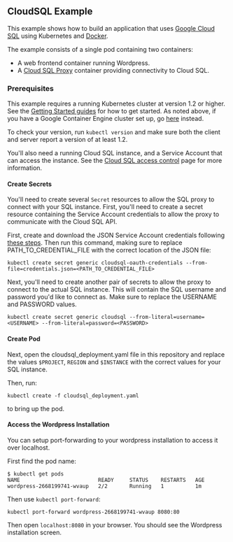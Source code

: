 ## CloudSQL Example

This example shows how to build an application that uses
[Google Cloud SQL](https://cloud.google.com/sql/docs/introduction)
using Kubernetes and [Docker](https://www.docker.com/).

The example consists of a single pod containing two containers:

- A web frontend container running Wordpress.
- A
  [Cloud SQL Proxy](https://github.com/GoogleCloudPlatform/cloudsql-proxy/)
  container providing connectivity to Cloud SQL.

### Prerequisites

This example requires a running Kubernetes cluster at version 1.2 or
higher. See the
[Getting Started guides](https://cloud.google.com/container-engine/docs/before-you-begin)
for how to get started. As noted above, if you have a Google Container
Engine cluster set up, go
[here](https://cloud.google.com/container-engine/docs/tutorials/guestbook)
instead.

To check your version, run `kubectl version` and make sure both the
client and server report a version of at least 1.2.

You'll also need a running Cloud SQL instance, and a Service Account
that can access the instance.  See the
[Cloud SQL access control](https://cloud.google.com/sql/docs/access-control)
page for more information.

#### Create Secrets

You'll need to create several `Secret` resources to allow the SQL
proxy to connect with your SQL instance. First, you'll need to create
a secret resource containing the Service Account credentials to allow
the proxy to communicate with the Cloud SQL API.

First, create and download the JSON Service Account credentials
following
[these steps](https://developers.google.com/identity/protocols/OAuth2ServiceAccount#creatinganaccount).
Then run this command, making sure to replace PATH_TO_CREDENTIAL_FILE
with the correct location of the JSON file:

```
kubectl create secret generic cloudsql-oauth-credentials --from-file=credentials.json=<PATH_TO_CREDENTIAL_FILE>
```

Next, you'll need to create another pair of secrets to allow the proxy
to connect to the actual SQL instance. This will contain the SQL
username and password you'd like to connect as. Make sure to replace
the USERNAME and PASSWORD values.

```
kubectl create secret generic cloudsql --from-literal=username=<USERNAME> --from-literal=password=<PASSWORD>
```

#### Create Pod

Next, open the cloudsql_deployment.yaml file in this repository and
replace the values `$PROJECT`, `REGION` and `$INSTANCE` with the
correct values for your SQL instance.

Then, run:

```
kubectl create -f cloudsql_deployment.yaml
```

to bring up the pod.

#### Access the Wordpress Installation

You can setup port-forwarding to your wordpress installation to access
it over localhost.

First find the pod name:

```
$ kubectl get pods
NAME                         READY     STATUS    RESTARTS   AGE
wordpress-2668199741-wvaup   2/2       Running   1          1m
```

Then use `kubectl port-forward`:

```
kubectl port-forward wordpress-2668199741-wvaup 8080:80
```

Then open `localhost:8080` in your browser. You should see the
Wordpress installation screen.
